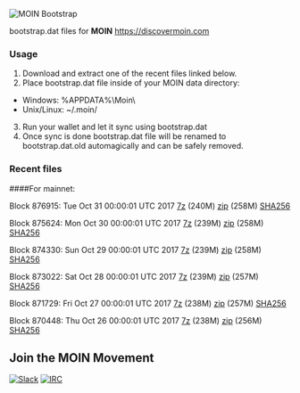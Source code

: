 ![MOIN Bootstrap](https://i.imgur.com/KjM1jMp.jpg)

bootstrap.dat files for **MOIN** https://discovermoin.com

### Usage

1. Download and extract one of the recent files linked below.
2. Place bootstrap.dat file inside of your MOIN data directory:
 - Windows: %APPDATA%\Moin\
 - Unix/Linux: ~/.moin/
3. Run your wallet and let it sync using bootstrap.dat
4. Once sync is done bootstrap.dat file will be renamed to bootstrap.dat.old automagically and can be safely removed.


### Recent files

####For mainnet:

Block 876915: Tue Oct 31 00:00:01 UTC 2017 [7z](https://transfer.sh/3XbD3/bootstrap.dat.20171031.7z) (240M) [zip](https://transfer.sh/3044q/bootstrap.dat.20171031.zip) (258M) [SHA256](https://transfer.sh/eZkG5/sha256.txt)

Block 875624: Mon Oct 30 00:00:01 UTC 2017 [7z](https://transfer.sh/L7c6C/bootstrap.dat.20171030.7z) (239M) [zip](https://transfer.sh/ODWgj/bootstrap.dat.20171030.zip) (258M) [SHA256](https://transfer.sh/nawtp/sha256.txt)

Block 874330: Sun Oct 29 00:00:01 UTC 2017 [7z](https://transfer.sh/cYwuO/bootstrap.dat.20171029.7z) (239M) [zip](https://transfer.sh/ByxWX/bootstrap.dat.20171029.zip) (258M) [SHA256](https://transfer.sh/ojhHg/sha256.txt)

Block 873022: Sat Oct 28 00:00:01 UTC 2017 [7z](https://transfer.sh/K3jHB/bootstrap.dat.20171028.7z) (239M) [zip](https://transfer.sh/11JlRC/bootstrap.dat.20171028.zip) (257M) [SHA256](https://transfer.sh/T6ydg/sha256.txt)

Block 871729: Fri Oct 27 00:00:01 UTC 2017 [7z](https://transfer.sh/iY2ZV/bootstrap.dat.20171027.7z) (238M) [zip](https://transfer.sh/156GPG/bootstrap.dat.20171027.zip) (257M) [SHA256](https://transfer.sh/JQzYD/sha256.txt)

Block 870448: Thu Oct 26 00:00:01 UTC 2017 [7z](https://transfer.sh/uWXKQ/bootstrap.dat.20171026.7z) (238M) [zip](https://transfer.sh/yDiIG/bootstrap.dat.20171026.zip) (256M) [SHA256](https://transfer.sh/B8c70/sha256.txt)

## Join the MOIN Movement

[![Slack](https://i.imgur.com/Xy0IEJN.png)](https://discovermoin.herokuapp.com)
[![IRC](http://i.imgur.com/amUnKGQ.png)](https://kiwiirc.com/client/irc.freenode.net/#moin-crypto)

